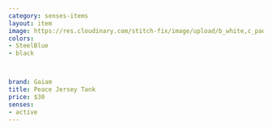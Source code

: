 ```yaml
---
category: senses-items
layout: item
image: https://res.cloudinary.com/stitch-fix/image/upload/b_white,c_pad,dpr_1.0,f_auto,h_150,q_auto,w_150/v1651783578/johxvoiz2hzvpl2cvrs2.jpg
colors: 
- SteelBlue
- black



brand: Gaiam
title: Peace Jersey Tank
price: $30
senses:
- active
---
```






